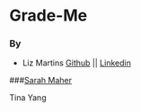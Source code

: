 # Grade-Me

### By

- Liz Martins [Github](https://github.com/martinsliz) || [Linkedin](https://www.linkedin.com/in/elizmartins/)

###[Sarah Maher](https://www.linkedin.com/in/sarah-maher-8a6865255)

Tina Yang

